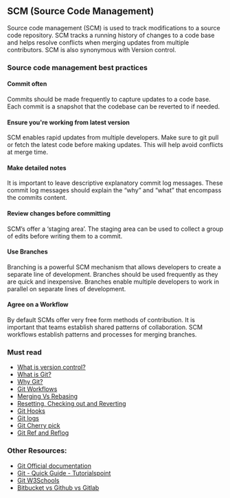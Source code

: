 ## SCM (Source Code Management)

Source code management (SCM) is used to track modifications to a source code repository. SCM tracks a running history of changes to a code base and helps resolve conflicts when merging updates from multiple contributors. SCM is also synonymous with Version control.

### Source code management best practices

#### Commit often

Commits should be made frequently to capture updates to a code base. Each commit is a snapshot that the codebase can be reverted to if needed.

#### Ensure you're working from latest version

SCM enables rapid updates from multiple developers. Make sure to git pull or fetch the latest code before making updates. This will help avoid conflicts at merge time.

#### Make detailed notes

It is important to leave descriptive explanatory commit log messages. These commit log messages should explain the “why” and “what” that encompass the commits content.

#### Review changes before committing

SCM’s offer a ‘staging area’. The staging area can be used to collect a group of edits before writing them to a commit.

#### Use Branches

Branching is a powerful SCM mechanism that allows developers to create a separate line of development. Branches should be used frequently as they are quick and inexpensive. Branches enable multiple developers to work in parallel on separate lines of development.

#### Agree on a Workflow

By default SCMs offer very free form methods of contribution. It is important that teams establish shared patterns of collaboration. SCM workflows establish patterns and processes for merging branches.

### Must read

- [What is version control?](https://www.atlassian.com/git/tutorials/what-is-version-control)
- [What is Git?](https://git-scm.com/book/en/v2/Getting-Started-What-is-Git%3F)
- [Why Git?](https://www.atlassian.com/git/tutorials/why-git)
- [Git Workflows](https://www.atlassian.com/git/tutorials/comparing-workflows)
- [Merging Vs Rebasing](https://www.atlassian.com/git/tutorials/merging-vs-rebasing)
- [Resetting, Checking out and Reverting](https://www.atlassian.com/git/tutorials/resetting-checking-out-and-reverting)
- [Git Hooks](https://www.atlassian.com/git/tutorials/git-hooks)
- [Git logs](https://www.atlassian.com/git/tutorials/git-log)
- [Git Cherry pick](https://www.atlassian.com/git/tutorials/cherry-pick)
- [Git Ref and Reflog](https://www.atlassian.com/git/tutorials/refs-and-the-reflog)

### Other Resources:

- [Git Official documentation](https://git-scm.com/book/en/v2/Getting-Started-What-is-Git%3F)
- [Git - Quick Guide - Tutorialspoint](https://www.tutorialspoint.com/git/git_quick_guide.htm)
- [Git W3Schools](https://www.w3schools.com/git/default.asp)
- [Bitbucket vs Github vs Gitlab](https://www.educba.com/bitbucket-vs-github-vs-gitlab/)
